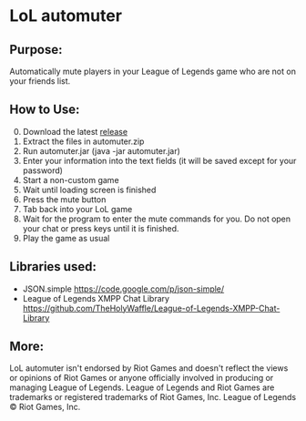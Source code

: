 # LoL automuter

## Purpose:
Automatically mute players in your League of Legends game who are not on your friends list.

## How to Use:
0. Download the latest [release](https://github.com/mikeadkison/LoL-automute/releases)
1. Extract the files in automuter.zip
2. Run automuter.jar (java -jar automuter.jar)
3. Enter your information into the text fields (it will be saved except for your password)
4. Start a non-custom game
5. Wait until loading screen is finished
6. Press the mute button
7. Tab back into your LoL game
8. Wait for the program to enter the mute commands for you. Do not open your chat or press keys until it is finished.
9. Play the game as usual

## Libraries used:
* JSON.simple https://code.google.com/p/json-simple/
* League of Legends XMPP Chat Library https://github.com/TheHolyWaffle/League-of-Legends-XMPP-Chat-Library

## More:
LoL automuter isn't endorsed by Riot Games and doesn't reflect the views or opinions of Riot Games or anyone officially involved in producing or managing League of Legends. League of Legends and Riot Games are trademarks or registered trademarks of Riot Games, Inc. League of Legends © Riot Games, Inc.

